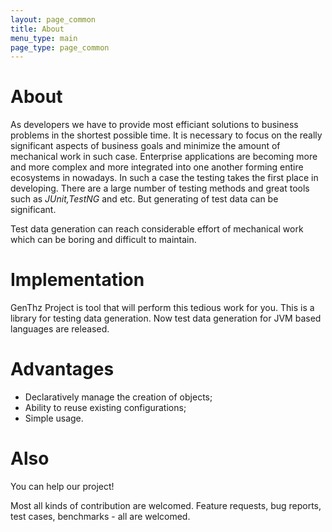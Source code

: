 ```yaml
---
layout: page_common
title: About
menu_type: main
page_type: page_common
---
```

# About
As developers we have to provide most efficiant solutions to business problems in
the shortest possible time. It is necessary to focus on the really significant aspects of business goals
and minimize the amount of mechanical work in such case. Enterprise applications are becoming more and more
complex and more integrated into one another forming entire ecosystems in nowadays. In such a case the testing takes
the first place in developing. There are a large number of testing methods and great tools
such as *JUnit,TestNG* and etc. But generating of test data can be significant.

Test data generation can reach considerable effort of mechanical work which can be boring and difficult to maintain.

# Implementation
GenThz Project is tool that will perform this tedious work for you. This is a library for testing data
generation. Now test data generation for JVM based languages are released.

# Advantages
* Declaratively manage the creation of objects;
* Ability to reuse existing configurations;
* Simple usage.

# Also
You can help our project!

Most all kinds of contribution are welcomed. Feature requests, bug reports, test cases, benchmarks - all are welcomed.